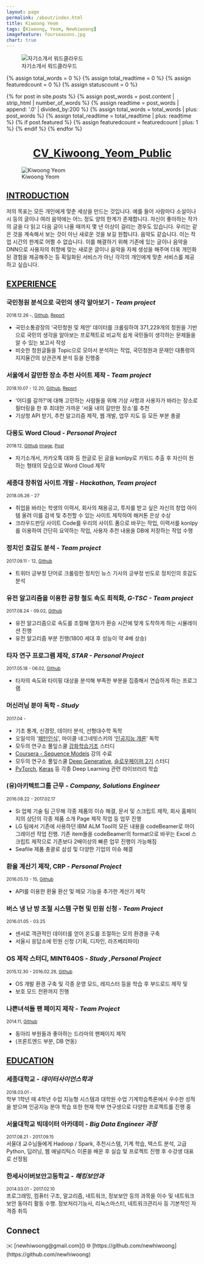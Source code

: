 ```yaml
---
layout: page
permalink: /about/index.html
title: Kiwoong Yeom
tags: [Kiwoong, Yeom, Newhiwoong]
imagefeature: fourseasons.jpg
chart: true
---
```


<figure>
	<img src="{{ site.url }}/images/kywc.png" alt="자기소개서 워드클라우드">
	<figcaption>자기소개서 워드클라우드</figcaption>
</figure>

{% assign total_words = 0 %}
{% assign total_readtime = 0 %}
{% assign featuredcount = 0 %}
{% assign statuscount = 0 %}

{% for post in site.posts %}
    {% assign post_words = post.content | strip_html | number_of_words %}
    {% assign readtime = post_words | append: '.0' | divided_by:200 %}
    {% assign total_words = total_words | plus: post_words %}
    {% assign total_readtime = total_readtime | plus: readtime %}
    {% if post.featured %}
    {% assign featuredcount = featuredcount | plus: 1 %}
    {% endif %}
{% endfor %}

<!--
This is my personal blog. It currently has {{ site.posts | size }} posts in {{ site.categories | size }} categories which combinedly have {{ total_words }} words, which will take an average reader ({{ site.wpm }} WPM) approximately <span class="time">{{ total_readtime }}</span> minutes to read. {% if featuredcount != 0 %}There are <a href="{{ site.url }}/featured">{{ featuredcount }} featured posts</a>, you should definitely check those out.{% endif %} The most recent post is {% for post in site.posts limit:1 %}{% if post.description %}<a href="{{ site.url }}{{ post.url }}" title="{{ post.description }}">"{{ post.title }}"</a>{% else %}<a href="{{ site.url }}{{ post.url }}" title="{{ post.description }}" title="Read more about {{ post.title }}">"{{ post.title }}"</a>{% endif %}{% endfor %} which was published on {% for post in site.posts limit:1 %}{% assign modifiedtime = post.modified | date: "%Y%m%d" %}{% assign posttime = post.date | date: "%Y%m%d" %}<time datetime="{{ post.date | date_to_xmlschema }}" class="post-time">{{ post.date | date: "%d %b %Y" }}</time>{% if post.modified %}{% if modifiedtime != posttime %} and last modified on <time datetime="{{ post.modified | date: "%Y-%m-%d" }}" itemprop="dateModified">{{ post.modified | date: "%d %b %Y" }}</time>{% endif %}{% endif %}{% endfor %}. The last commit was on {{ site.time | date: "%A, %d %b %Y" }} at {{ site.time | date: "%I:%M %p" }} [UTC](http://en.wikipedia.org/wiki/Coordinated_Universal_Time "Temps Universel Coordonné").
-->

<h1 align="center">
<a href="https://docs.google.com/document/d/1lRESRzV_olx7BITCPQnLir8VPbQHg_QS7mgRJBzF8EY/edit?usp=sharing"> CV_Kiwoong_Yeom_Public </a>  
</h1>

<figure>
  <img src="{{ site.url }}/images/kiwoong.jpg" alt="Kiwoong Yeom">
  <figcaption>Kiwoong Yeom</figcaption>
</figure>

## [INTRODUCTION]()

저의 목표는 모든 개인에게 맞춘 세상을 만드는 것입니다. 예를 들어 사람마다 소설이나 시 등의 글이나 여러 음악에는 어느 정도 양의 한계가 존재합니다. 자신이 좋아하는 작가의 글을 다 읽고 다음 글이 나올 때까지 몇 년 이상이 걸리는 경우도 있습니다. 우리는 같은 것을 계속해서 보는 것이 아닌 새로운 것을 보길 원합니다. 음악도 같습니다. 이는 작업 시간의 한계로 어쩔 수 없습니다. 이를 해결하기 위해 기존에 있는 글이나 음악을 DNN으로 사용자의 취향에 맞는 새로운 글이나 음악을 자체 생성을 해주며 더욱 개인화된 경험을 제공해주는 등 획일화된 서비스가 아닌 각각의 개인에게 맞춘 서비스를 제공하고 싶습니다.

## [EXPERIENCE]()
### 국민청원 분석으로 국민의 생각 알아보기  - *Team project*
<sub>2018.12.26 -, [Github](https://github.com/newhiwoong/National-Petition), [Report](https://bit.ly/2WevBAu)</sub>
- 국민소통광장의 ‘국민청원 및 제안’ 데이터를 크롤링하여 371,229개의 청원을 기반으로 국민의 생각을 알아보는 프로젝트로  비교적 쉽게 국민들이 생각하는 문제들을 알 수 있는 보고서 작성
- 비슷한 청원글들을 Topic으로 모아서 분석하는 작업, 국민청원과 문재인 대통령의 지지율간의 상관관계 분석 등을 진행중 

### 서울에서 갈만한 장소 추천 사이트 제작 - *Team project*
<sub>2018.10.07 - 12.20, [Github](https://github.com/newhiwoong/Sejong_ITIP-), [Report](https://bit.ly/2S8pMFr)</sub>
- ‘어디를 갈까?’에 대해 고민하는 사람들을 위해 기상 사항과 사용자가 바라는 장소로 필터링을 한 후 최대한 가까운 ‘서울 내의 갈만한 장소’를 추천
- 기상청 API 받기, 추천 알고리즘 제작, 웹 개발, 업무 지도 등 모든 부분 총괄

### 다용도 Word Cloud - *Personal Project*
<sub>2018.12, [Github](https://github.com/newhiwoong/Multipurpose_Word_Cloud) [Image](https://newhiwoong.github.io/images/kywc.png), [Post](https://newhiwoong.github.io/nlp/%EC%B9%B4%EC%B9%B4%EC%98%A4%ED%86%A1-%EB%8C%80%ED%99%94-%EB%82%B4%EC%9A%A9%EC%9D%84-Word-Cloud%EB%A1%9C-%EB%B6%84%EC%84%9D%ED%95%98%EA%B8%B0)</sub>
- 자기소개서, 카카오톡 대화 등 한글로 된 글을 konlpy로 키워드 추출 후 자신이 원하는 형태의 모습으로 Word Cloud 제작

### 세종대 창취업 사이트 개발 - *Hackathon, Team project*
<sub>2018.06.26 - 27</sub>
- 취업을 바라는 학생의 이력서, 회사의 채용공고, 투자를 받고 싶은 자신의 창업 아이템 올려 이를 검색 및 추천할 수 있는 사이트 제작하여 해커톤 은상 수상
- 크라우드펀딩 사이트 Code를 우리의 사이트 폼으로 바꾸는 작업, 이력서를 konlpy를 이용하여 간단히 요약하는 작업, 사용자 추천 내용을 DB에 저장하는 작업 수행

### 정치인 호감도 분석 - *Team project*
<sub>2017.09.11 - 12, [Github](https://github.com/newhiwoong/Reputation_analysis)</sub>
- 트위터 긍부정 단어로 크롤링한 정치인 뉴스 기사의 긍부정 빈도로 정치인의 호감도 분석 

### 유전 알고리즘을 이용한 공항 철도 속도 최적화, *G-TSC - Team project*
<sub>2017.08.24 - 09.02, [Github](https://github.com/newhiwoong/GeneticAlgorithm-TSC)</sub>
- 유전 알고리즘으로 속도를 조절해 열차가 환승 시간에 맞게 도착하게 하는 시뮬레이션 진행 
- 유전 알고리즘 부분 진행(1800 세대 후 성능이 약 4배 상승)

### 타자 연구 프로그램 제작, *STAR - Personal Project*
<sub>2017.05.18 - 06.02, [Github](https://github.com/newhiwoong/STAR)</sub>
- 타자의 속도와 타이핑 대상을 분석해 부족한 부분을 집중해서 연습하게 하는 프로그램

### 머신러닝 분야 독학  - *Study*
<sub>2017.04 -</sub>
- 기초 통계, 신경망, 데이터 분석, 선형대수학 독학
- 오일석의 '[패턴인식](http://www.yes24.com/24/goods/3315437?scode=032&OzSrank=1)', 마이클 네그네빗스키의 ‘[인공지능 개론](http://www.yes24.com/24/Goods/9386454?Acode=101)’ 독학
- 모두의 연구소 풀잎스쿨 [강화학습기초](https://event-us.kr/modu/event/2016) 스터디
- [Coursera - Sequence Models](https://www.coursera.org/learn/nlp-sequence-models) 강의 수료
- 모두의 연구소 풀잎스쿨 [Deep Generative](https://event-us.kr/modu/event/4648), [슬로우페이퍼 2기](https://event-us.kr/modu/event/4665) 스터디 
- [PyTorch](https://github.com/newhiwoong/PyTorch), [Keras](https://github.com/newhiwoong/Keras-Applications) 등 각종 Deep Learning 관련 라이브러리 학습


### (유)아키텍트그룹 근무  - *Company, Solutions Engineer*
<sub>2016.08.22 - 2017.02.17</sub>
- Si 업체 기술 팀 근무해 각종 제품의 이슈 해결, 문서 및 스크립트 제작, 회사 홈페이지의 상단의 각종 제품 소개 Page 제작 작업 등 업무 진행
- LG 팀에서 기존에 사용하던 IBM ALM Tool의 모든 내용을 codeBeamer로 마이그레이션 작업 진행. 기존 item들을 codeBeamer의 format으로 바꾸는 Excel 스크립트 제작으로 기존보다 2배이상의 빠른 업무 진행이 가능해짐 
- Seafile 제품 총괄로 삼성 및 다양한 기업의 이슈 해결

### 환율 계산기 제작, CRP  - *Personal Project*
<sub>2016.05.13 - 15, [Github](https://github.com/newhiwoong/CRP)</sub>
- API를 이용한 환율 환산 및 메모 기능을 추가한 계산기 제작

### 버스 냉 난 방 조절 시스템 구현 및 민원 신청  - *Team Project*
<sub>2016.01.05 - 03.25</sub>
- 센서로 객관적인 데이터를 얻어 온도를 조절하는 모의 환경을 구축                 
- 서울시 응답소에 민원 신청 (기획, 디자인, 라즈베리파이)

### OS 제작 스터디, MINT64OS  - *Study ,Personal Project*
<sub>2015.12.30 - 2016.02.28, [Github](https://github.com/newhiwoong/MINT64OS)</sub>                
- OS 개발 환경 구축 및 각종 운영 모드, 레지스터 등을 학습 후 부드로드 제작 및 
- 보호 모드 전환까지 진행

### 나쁜녀석들 팬 페이지 제작  - *Team Project*
<sub>2014.11, [Github](https://github.com/newhiwoong/bad-guys)</sub>
- 동아리 부원들과 좋아하는 드라마의 팬페이지 제작 
- (프론트엔드 부분, DB 연동)

## [EDUCATION]()
### 세종대학교 - *데이터사이언스학과*
<sub>2018.03.01 -</sub>  
학부 1학년 때 4학년 수업 지능형 시스템과 대학원 수업 기계학습특론에서 우수한 성적을 받으며 인공지능 분야 학습 또한 현재 학부 연구생으로 다양한 프로젝트를 진행 중

### 서울대학교 빅데이터 아카데미 - *Big Data Engineer 과정*
<sub>2017.08.21 - 2017.09.15</sub>  
서울대 교수님들에게 Hadoop / Spark, 추천시스템, 기계 학습, 텍스트 분석, 고급Python, 딥러닝, 웹 애널리틱스 이론을 배운 후 실습 및 프로젝트 진행 후 수강생 대표로 선정됨

### 한세사이버보안고등학교 - *해킹보안과*
<sub>2014.03.01 - 2017.02.10</sub>  
프로그래밍, 컴퓨터 구조, 알고리즘, 네트워크, 정보보안 등의 과목을 이수 및 네트워크 보안 동아리 활동 수행. 정보처리기능사, 리눅스마스터, 네트워크관리사 등 기본적인 자격증 취득


<h2>Connect</h2>
✉️ [newhiwoong@gmail.com]()  
🌐 [https://github.com/newhiwoong](https://github.com/newhiwoong)

